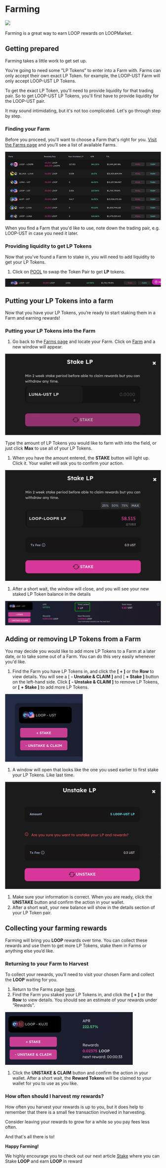 # Farming

![](../.gitbook/assets/240\_F\_416194205\_JDYjUZoPxyn19MBBUuO6zslf5KOMWCag.jpg)

Farming is a great way to earn LOOP rewards on LOOPMarket.

## Getting prepared <a href="#getting-prepared" id="getting-prepared"></a>

Farming takes a little work to get set up.

You’re going to need some "LP Tokens" to enter into a Farm with. Farms can only accept their own exact LP Token. for example, the LOOP-UST Farm will only accept LOOP-UST LP Tokens.

To get the exact LP Token, you'll need to provide liquidity for that trading pair. So to get LOOP-UST LP Tokens, you'll first have to provide liquidity for the LOOP-UST pair.

It may sound intimidating, but it's not too complicated. Let's go through step by step.

### Finding your Farm <a href="#finding-your-farm" id="finding-your-farm"></a>

Before you proceed, you'll want to choose a Farm that's right for you. [Visit the Farms page](https://dex.loop.markets/farm2#withdraw) and you’ll see a list of available Farms.

![Available Farms](../.gitbook/assets/farms.png)

When you find a Farm that you'd like to use, note down the trading pair, e.g. LOOP-UST in case you need it later.

### Providing liquidity to get LP Tokens <a href="#providing-liquidity-to-get-lp-tokens" id="providing-liquidity-to-get-lp-tokens"></a>

Now that you've found a Farm to stake in, you will need to add liquidity to get your LP Tokens.

1. Click on [POOL](https://dex.loop.markets/pool#provide) to swap the Token Pair to get **LP** tokens.&#x20;

![Pool](../.gitbook/assets/lp.png)

## Putting your LP Tokens into a farm <a href="#putting-your-lp-tokens-into-a-farm" id="putting-your-lp-tokens-into-a-farm"></a>

Now that you have your LP Tokens, you’re ready to start staking them in a Farm and earning rewards!

### Putting your LP Tokens into the Farm <a href="#putting-your-lp-tokens-into-the-farm" id="putting-your-lp-tokens-into-the-farm"></a>

1. Go back to the [Farms page](https://dex.loop.markets/farm2#withdraw) and locate your Farm. Click on [Farm](https://dex.loop.markets/farm2#withdraw) and a new window will appear.

![Farm Pop Up](../.gitbook/assets/chopUP.png)

Type the amount of LP Tokens you would like to farm with into the field, or just click **Max** to use all of your LP Tokens.

1. When you have the amount entered, the **STAKE** button will light up. Click it. Your wallet will ask you to confirm your action.

![](../.gitbook/assets/stake.png)

1. After a short wait, the window will close, and you will see your new staked LP Token balance in the details

![](<../.gitbook/assets/staked (1).png>)

## Adding or removing LP Tokens from a Farm <a href="#adding-or-removing-lp-tokens-from-a-farm" id="adding-or-removing-lp-tokens-from-a-farm"></a>

You may decide you would like to add more LP Tokens to a Farm at a later date, or to take some out of a Farm. You can do this very easily whenever you'd like.

1. Find the Farm you have LP Tokens in, and click the **\[ + ]** or the **Row** to view details. You will see a \[ **- Unstake & CLAIM ]** and \[ **+ Stake ]** button on the left-hand side. Click **\[** **- Unstake & CLAIM ]** to remove LP Tokens, or **\[** **+ Stake ]** to add more LP Tokens.

![](../.gitbook/assets/wadiya.png)

1. A window will open that looks like the one you used earlier to first stake your LP Tokens. Like last time.

![Unstake](../.gitbook/assets/unstake.png)

1. Make sure your information is correct. When you are ready, click the **UNSTAKE** button and confirm the action in your wallet.
2. After a short wait, your new balance will show in the details section of your LP Token pair.

## Collecting your farming rewards

Farming will bring you **LOOP** rewards over time. You can collect these rewards and use them to get more LP Tokens, stake them in Farms or anything else you’d like.

### Returning to your Farm to Harvest

To collect your rewards, you’ll need to visit your chosen Farm and collect the **LOOP** waiting for you.

1. Return to the Farms page [here](https://dex.loop.markets/farm2#withdraw).
2. Find the Farm you staked your LP Tokens in, and click the **\[ + ]** or the **Row** to view details. You should see an estimate of your rewards under “Rewards".

![Rewards](../.gitbook/assets/rewards.png)

1. Click the **UNSTAKE & CLAIM** button and confirm the action in your wallet. After a short wait, the **Reward Tokens** will be claimed to your wallet for you to use as you like.

### How often should I harvest my rewards?

How often you harvest your rewards is up to you, but it does help to remember that there is a small fee transaction involved in harvesting.

Consider leaving your rewards to grow for a while so you pay fees less often.

And that's all there is to!

**Happy Farming!**

We highly encourage you to check out our next article [Stake](stake.md) where you can Stake **LOOP** and earn **LOOP** in reward
